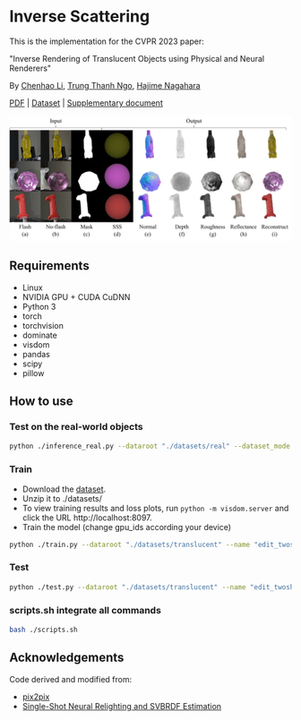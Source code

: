 # Inverse Scattering
This is the implementation for the CVPR 2023 paper:

"Inverse Rendering of Translucent Objects using Physical and Neural Renderers"

By [Chenhao Li](https://www.is.ids.osaka-u.ac.jp/author/chenhao-li/ "Chenhao Li"), [Trung Thanh Ngo](https://www.is.ids.osaka-u.ac.jp/author/trung-thanh-ngo/ "Trung Thanh Ngo"), [Hajime Nagahara](https://www.is.ids.osaka-u.ac.jp/author/hajime-nagahara/ "Hajime Nagahara")

[PDF](Files/paper.pdf) | [Dataset](https://drive.google.com/file/d/150NljNZSuZ648Osy-hMizYYb10jJ44PC/view?usp=share_link) | [Supplementary document](Files/supp.pdf)

<div  align="center">    
<img src="Files/real.png" width="700">
</div>

## Requirements

* Linux
* NVIDIA GPU + CUDA CuDNN
* Python 3
* torch
* torchvision
* dominate
* visdom
* pandas
* scipy
* pillow

## How to use

### Test on the real-world objects
```bash
python ./inference_real.py --dataroot "./datasets/real" --dataset_mode "real" --name "edit_twoshot" --model "edit_twoshot" --eval
```

### Train
- Download the [dataset](https://drive.google.com/file/d/150NljNZSuZ648Osy-hMizYYb10jJ44PC/view?usp=share_link).
- Unzip it to ./datasets/
- To view training results and loss plots, run `python -m visdom.server` and click the URL http://localhost:8097.
- Train the model (change gpu_ids according your device)

```bash
python ./train.py --dataroot "./datasets/translucent" --name "edit_twoshot" --model "edit_twoshot" --gpu_ids 0,1,2,3
```

### Test
```bash
python ./test.py --dataroot "./datasets/translucent" --name "edit_twoshot" --model "edit_twoshot" --eval
```

### scripts.sh integrate all commands
```bash
bash ./scripts.sh
```

## Acknowledgements

Code derived and modified from:

- [pix2pix](https://github.com/junyanz/pytorch-CycleGAN-and-pix2pix "https://github.com/junyanz/pytorch-CycleGAN-and-pix2pix")
- [Single-Shot Neural Relighting and SVBRDF Estimation](https://github.com/ssangx/NeuralRelighting "https://github.com/ssangx/NeuralRelighting")
